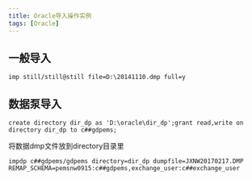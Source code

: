 ```yaml
---
title: Oracle导入操作实例
tags: [Oracle]
---
```


## 一般导入

```
imp still/still@still file=D:\20141110.dmp full=y
```

## 数据泵导入

```
create directory dir_dp as 'D:\oracle\dir_dp';grant read,write on directory dir_dp to c##gdpems;
```

将数据dmp文件放到directory目录里

```
impdp c##gdpems/gdpems directory=dir_dp dumpfile=JXNW20170217.DMP REMAP_SCHEMA=pemsnw0915:c##gdpems,exchange_user:c##exchange_user
```